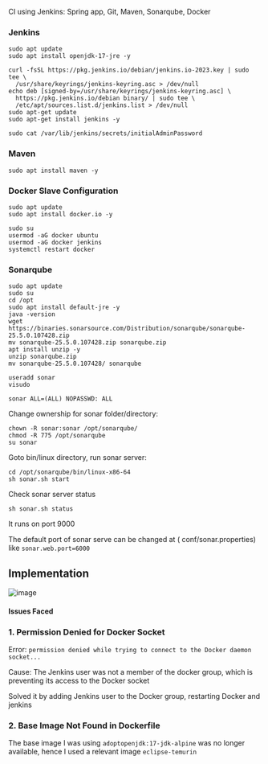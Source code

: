 CI using Jenkins: Spring app, Git, Maven, Sonarqube, Docker

### Jenkins

```
sudo apt update
sudo apt install openjdk-17-jre -y
```

```
curl -fsSL https://pkg.jenkins.io/debian/jenkins.io-2023.key | sudo tee \
  /usr/share/keyrings/jenkins-keyring.asc > /dev/null
echo deb [signed-by=/usr/share/keyrings/jenkins-keyring.asc] \
  https://pkg.jenkins.io/debian binary/ | sudo tee \
  /etc/apt/sources.list.d/jenkins.list > /dev/null
sudo apt-get update
sudo apt-get install jenkins -y
```

```
sudo cat /var/lib/jenkins/secrets/initialAdminPassword
```
### Maven

```
sudo apt install maven -y
```

### Docker Slave Configuration
```
sudo apt update
sudo apt install docker.io -y
```

```
sudo su
usermod -aG docker ubuntu
usermod -aG docker jenkins
systemctl restart docker
```

### Sonarqube

```
sudo apt update
sudo su
cd /opt
sudo apt install default-jre -y
java -version
wget https://binaries.sonarsource.com/Distribution/sonarqube/sonarqube-25.5.0.107428.zip
mv sonarqube-25.5.0.107428.zip sonarqube.zip
apt install unzip -y
unzip sonarqube.zip
mv sonarqube-25.5.0.107428/ sonarqube
```

```
useradd sonar
visudo
```

`sonar ALL=(ALL) NOPASSWD: ALL`

Change ownership for sonar folder/directory:
```
chown -R sonar:sonar /opt/sonarqube/
chmod -R 775 /opt/sonarqube
su sonar
```
Goto bin/linux directory, run sonar server:
```
cd /opt/sonarqube/bin/linux-x86-64
sh sonar.sh start
```
Check sonar server status 
```
sh sonar.sh status
```
It runs on port 9000

The default port of sonar serve can be changed at ( conf/sonar.properties) like `sonar.web.port=6000`

## Implementation

![image](https://github.com/user-attachments/assets/ecb91aeb-5ead-4995-9cbf-079ab2721347)

#### Issues Faced
### 1. Permission Denied for Docker Socket

Error: `permission denied while trying to connect to the Docker daemon socket...`

Cause: The Jenkins user was not a member of the docker group, which is preventing its access to the Docker socket

Solved it by adding Jenkins user to the Docker group, restarting Docker and jenkins

### 2. Base Image Not Found in Dockerfile

The base image I was using `adoptopenjdk:17-jdk-alpine` was no longer available, hence I used a relevant image `eclipse-temurin`
